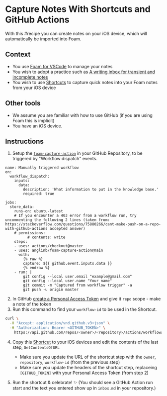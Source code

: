 # Capture Notes With Shortcuts and GitHub Actions

With this #recipe you can create notes on your iOS device, which will automatically be imported into Foam.

## Context

* You use [Foam for VSCode](https://marketplace.visualstudio.com/items?itemName=foam.foam-vscode) to manage your notes
* You wish to adopt a practice such as [A writing inbox for transient and incomplete notes](https://notes.andymatuschak.org/A%20writing%20inbox%20for%20transient%20and%20incomplete%20notes)
* You wish to use [Shortcuts](https://support.apple.com/guide/shortcuts/welcome/ios) to capture quick notes into your Foam notes from your iOS device

## Other tools

* We assume you are familiar with how to use GitHub (if you are using Foam this is implicit)
* You have an iOS device.

## Instructions

1. Setup the [`foam-capture-action`]() in your GitHub Repository, to be triggered by "Workflow dispatch" events.

```
name: Manually triggered workflow
on:
  workflow_dispatch:
    inputs:
      data:
        description: 'What information to put in the knowledge base.'
        required: true

jobs:
  store_data:
    runs-on: ubuntu-latest
    # If you encounter a 403 error from a workflow run, try uncommenting the following 2 lines (taken from: https://stackoverflow.com/questions/75880266/cant-make-push-on-a-repo-with-github-actions accepted answer)
    # permissions:
          # contents: write
    steps:
    - uses: actions/checkout@master
    - uses: anglinb/foam-capture-action@main
      with:
        {% raw %}
        capture: ${{ github.event.inputs.data }}
        {% endraw %}
    - run: |
        git config --local user.email "example@gmail.com"
        git config --local user.name "Your name"
        git commit -m "Captured from workflow trigger" -a
        git push -u origin master
```

2. In GitHub [create a Personal Access Token](https://github.com/settings/tokens) and give it `repo` scope - make a note of the token
3. Run this command to find your `workflow-id` to be used in the Shortcut.

```bash
curl \
  -H "Accept: application/vnd.github.v3+json" \
  -H "Authorization: Bearer <GITHUB_TOKEN>" \
    https://api.github.com/repos/<owner>/<repository>/actions/workflows
```

4. Copy this [Shortcut](https://www.icloud.com/shortcuts/57d2ed90c40e43a5badcc174ebfaaf1d) to your iOS devices and edit the contents of the last step, `GetContentsOfURL`
   - Make sure you update the URL of the shortcut step with the `owner`, `repository`, `workflow-id` (from the previous step)
   - Make sure you update the headers of the shortcut step, replaceing `[GITHUB_TOKEN]` with your Personal Access Token (from step 2)

5. Run the shortcut & celebrate! ✨ (You should see a GitHub Action run start and the text you entered show up in `inbox.md` in your repository.)
